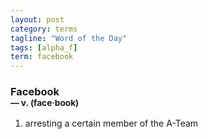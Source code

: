 ```yaml
---
layout: post
category: terms
tagline: "Word of the Day"
tags: [alpha_f]
term: facebook
---
```


<h3>Facebook<br/> <small>&mdash; v. (face<span>&middot;</span>book)</small></h3>
<p><ol>
<li>arresting a certain member of the A-Team</li>
</ol></p>
